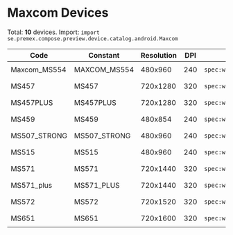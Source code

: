 # Maxcom Devices

Total: **10** devices. Import: `import se.premex.compose.preview.device.catalog.android.Maxcom`

| Code | Constant | Resolution | DPI | Compose Spec | Preview Usage |
|------|----------|------------|-----|-------------|---------------|
| Maxcom_MS554 | MAXCOM_MS554 | 480x960 | 240 | `spec:width=480px,height=960px,dpi=240` | `@Preview(device = Maxcom.MAXCOM_MS554)` |
| MS457 | MS457 | 720x1280 | 320 | `spec:width=720px,height=1280px,dpi=320` | `@Preview(device = Maxcom.MS457)` |
| MS457PLUS | MS457PLUS | 720x1280 | 320 | `spec:width=720px,height=1280px,dpi=320` | `@Preview(device = Maxcom.MS457PLUS)` |
| MS459 | MS459 | 480x854 | 240 | `spec:width=480px,height=854px,dpi=240` | `@Preview(device = Maxcom.MS459)` |
| MS507_STRONG | MS507_STRONG | 480x960 | 240 | `spec:width=480px,height=960px,dpi=240` | `@Preview(device = Maxcom.MS507_STRONG)` |
| MS515 | MS515 | 480x960 | 240 | `spec:width=480px,height=960px,dpi=240` | `@Preview(device = Maxcom.MS515)` |
| MS571 | MS571 | 720x1440 | 320 | `spec:width=720px,height=1440px,dpi=320` | `@Preview(device = Maxcom.MS571)` |
| MS571_plus | MS571_PLUS | 720x1440 | 320 | `spec:width=720px,height=1440px,dpi=320` | `@Preview(device = Maxcom.MS571_PLUS)` |
| MS572 | MS572 | 720x1520 | 320 | `spec:width=720px,height=1520px,dpi=320` | `@Preview(device = Maxcom.MS572)` |
| MS651 | MS651 | 720x1600 | 320 | `spec:width=720px,height=1600px,dpi=320` | `@Preview(device = Maxcom.MS651)` |

<!-- Generated automatically. Do not edit manually. -->
